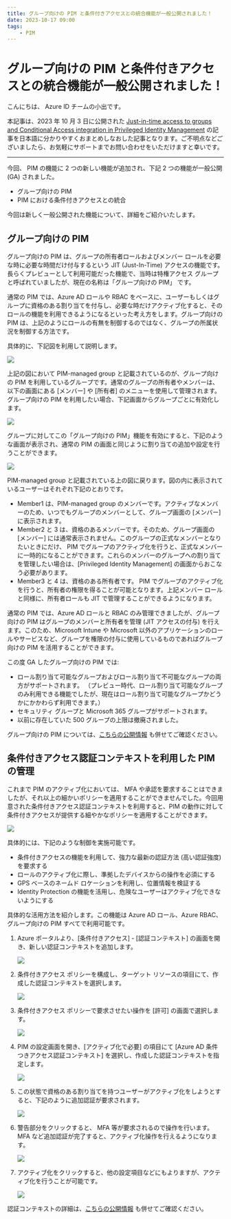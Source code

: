 ```yaml
---
title: グループ向けの PIM と条件付きアクセスとの統合機能が一般公開されました！
date: 2023-10-17 09:00
tags:
    - PIM
---
```


# グループ向けの PIM と条件付きアクセスとの統合機能が一般公開されました！

こんにちは、 Azure ID チームの小出です。

本記事は、2023 年 10 月 3 日に公開された [Just-in-time access to groups and Conditional Access integration in Privileged Identity Management](https://techcommunity.microsoft.com/t5/microsoft-entra-azure-ad-blog/just-in-time-access-to-groups-and-conditional-access-integration/ba-p/2466926) の記事を日本語に分かりやすくおまとめしなおした記事となります。ご不明点などございましたら、お気軽にサポートまでお問い合わせをいただけますと幸いです。

---

今回、 PIM の機能に 2 つの新しい機能が追加され、下記 2 つの機能が一般公開 (GA) されました。

- グループ向けの PIM
- PIM における条件付きアクセスとの統合

今回は新しく一般公開された機能について、詳細をご紹介いたします。


## グループ向けの PIM
グループ向けの  PIM は、グループの所有者ロールおよびメンバー ロールを必要な時に必要な時間だけ付与するという JIT (Just-In-Time) アクセスの機能です。長らくプレビューとして利用可能だった機能で、当時は特権アクセス グループと呼ばれていましたが、現在の名称は「グループ向けの PIM」 です。

通常の PIM では、Azure AD ロールや RBAC をベースに、ユーザーもしくはグループに資格のある割り当てを付与し、必要な時だけアクティブ化すると、そのロールの機能を利用できるようになるといった考え方をします。グループ向けの PIM は、上記のようにロールの有無を制御するのではなく、グループの所属状況を制御する方法です。

具体的に、下記図を利用して説明します。

 ![](./pim-for-group-ga/pim-for-group-ga1.png)

上記の図において PIM-managed group と記載されているのが、グループ向けの PIM を利用しているグループです。通常のグループの所有者やメンバーは、以下の画面にある [メンバー] や [所有者] のメニューを使用して管理されます。グループ向けの PIM を利用したい場合、下記画面からグループごとに有効化します。

 ![](./pim-for-group-ga/pim-for-group-ga2.png)

グループに対してこの「グループ向けの PIM」機能を有効にすると、下記のような画面が表示され、通常の PIM の画面と同じように割り当ての追加や設定を行うことができます。

 ![](./pim-for-group-ga/pim-for-group-ga3.png)

 PIM-managed group と記載されている上の図に戻ります。図の内に表示されているユーザーはそれぞれ下記のとおりです。

- Member1 は、PIM-managed group のメンバーです。アクティブなメンバーのため、いつでもグループのメンバーとして、グループ画面の [メンバー] に表示されます。
- Member2 と 3 は、資格のあるメンバーです。そのため、グループ画面の [メンバー] には通常表示されません。このグループの正式なメンバーとなりたいときにだけ、 PIM でグループのアクティブ化を行うと、正式なメンバーに一時的になることができます。これらのメンバーのグループへの割り当てを管理したい場合は、[Privileged Identity Management] の画面からおこなう必要があります。
- Member3 と 4 は、資格のある所有者です。 PIM でグループのアクティブ化を行うと、所有者の権限を得ることが可能となります。上記メンバー ロールと同様に、所有者ロールも JIT で管理することができるようになります。

通常の PIM では、Azure AD ロールと RBAC のみ管理できましたが、グループ向けの PIM はグループのメンバーと所有者を管理 (JIT アクセスの付与) を行えます。このため、Microsoft Intune や Microsoft 以外のアプリケーションのロールやサービスなど、グループを権限の付与に使用しているものであればグループ向けの PIM を活用することができます。

この度 GA したグループ向けの PIM では:
- ロール割り当て可能なグループおよびロール割り当て不可能なグループの両方がサポートされます。
	（プレビュー時代、ロール割り当て可能なグループのみ利用できる機能でしたが、現在はロール割り当て可能なグループかどうかにかかわらず利用できます。）
- セキュリティ グループと Microsoft 365 グループがサポートされます。
- 以前に存在していた 500 グループの上限は撤廃されました。

グループ向けの PIM については、[こちらの公開情報](https://learn.microsoft.com/ja-jp/azure/active-directory/privileged-identity-management/concept-pim-for-groups) も併せてご確認ください。


## 条件付きアクセス認証コンテキストを利用した PIM の管理
これまで PIM のアクティブ化においては、 MFA や承認を要求することはできましたが、それ以上の細かいポリシーを適用することができませんでした。今回用意された条件付きアクセス認証コンテキストを利用すると、PIM の動作に対して条件付きアクセスが提供する細やかなポリシーを適用することができます。

 ![](./pim-for-group-ga/pim-for-group-ga4.png)

具体的には、下記のような制御を実施可能です。
- 条件付きアクセスの機能を利用して、強力な最新の認証方法 (高い認証強度) を要求する
- ロールのアクティブ化に際し、準拠したデバイスからの操作を必須にする
- GPS ベースのネームド ロケーションを利用し、位置情報を検証する
- Identity Protection の機能を活用し、危険なユーザーはアクティブ化できないようにする

具体的な活用方法を紹介します。この機能は Azure AD ロール、Azure RBAC、グループ向けの PIM すべてで利用可能です。

1. Azure ポータルより、[条件付きアクセス] - [認証コンテキスト] の画面を開き、新しい認証コンテキストを追加します。

     ![](./pim-for-group-ga/pim-for-group-ga5.png)

2. 条件付きアクセス ポリシーを構成し、ターゲット リソースの項目にて、作成した認証コンテキストを選択します。

     ![](./pim-for-group-ga/pim-for-group-ga6.png)


3. 条件付きアクセス ポリシーで要求させたい操作を [許可] の画面で選択します。

     ![](./pim-for-group-ga/pim-for-group-ga7.png)

4. PIM の設定画面を開き、[アクティブ化で必要] の項目にて [Azure AD 条件つきアクセス認証コンテキスト] を選択し、作成した認証コンテキストを指定します。

     ![](./pim-for-group-ga/pim-for-group-ga8.png)


5. この状態で資格のある割り当てを持つユーザーがアクティブ化をしようとすると、下記のように追加認証が要求されます。

     ![](./pim-for-group-ga/pim-for-group-ga9.png)

6. 警告部分をクリックすると、 MFA 等が要求されるので操作を行います。MFA など追加認証が完了すると、アクティブ化操作を行えるようになります。

     ![](./pim-for-group-ga/pim-for-group-ga10.png)


7. アクティブ化をクリックすると、他の設定項目などにもよりますが、アクティブ化を行うことが可能です。

     ![](./pim-for-group-ga/pim-for-group-ga11.png)


認証コンテキストの詳細は、[こちらの公開情報](https://learn.microsoft.com/ja-jp/azure/active-directory/conditional-access/concept-conditional-access-cloud-apps#configure-authentication-contexts) も併せてご確認ください。


